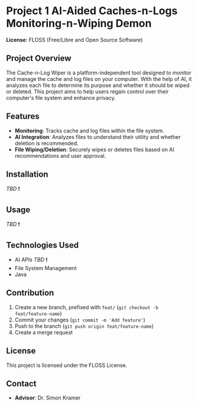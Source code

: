 # Project 1 AI-Aided Caches-n-Logs Monitoring-n-Wiping Demon
**License**: FLOSS (Free/Libre and Open Source Software)

## Project Overview
The Cache-n-Log Wiper is a platform-independent tool designed to monitor and manage the cache and log files on your computer. With the help of AI, it analyzes each file to determine its purpose and whether it should be wiped or deleted. This project aims to help users regain control over their computer's file system and enhance privacy.

## Features
- **Monitoring**: Tracks cache and log files within the file system.
- **AI Integration**: Analyzes files to understand their utility and whether deletion is recommended.
- **File Wiping/Deletion**: Securely wipes or deletes files based on AI recommendations and user approval.

## Installation
_TBD_ ❗

## Usage
_TBD_ ❗

## Technologies Used
- AI APIs _TBD_ ❗
- File System Management
- Java

## Contribution
1. Create a new branch, prefixed with `feat/` (`git checkout -b feat/feature-name`)
2. Commit your changes (`git commit -m 'Add feature'`)
3. Push to the branch (`git push origin feat/feature-name`)
4. Create a merge request

## License
This project is licensed under the FLOSS License.

## Contact
- **Advisor**: Dr. Simon Kramer
